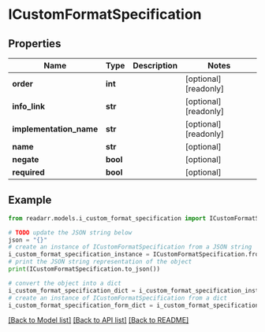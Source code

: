 # ICustomFormatSpecification


## Properties

Name | Type | Description | Notes
------------ | ------------- | ------------- | -------------
**order** | **int** |  | [optional] [readonly] 
**info_link** | **str** |  | [optional] [readonly] 
**implementation_name** | **str** |  | [optional] [readonly] 
**name** | **str** |  | [optional] 
**negate** | **bool** |  | [optional] 
**required** | **bool** |  | [optional] 

## Example

```python
from readarr.models.i_custom_format_specification import ICustomFormatSpecification

# TODO update the JSON string below
json = "{}"
# create an instance of ICustomFormatSpecification from a JSON string
i_custom_format_specification_instance = ICustomFormatSpecification.from_json(json)
# print the JSON string representation of the object
print(ICustomFormatSpecification.to_json())

# convert the object into a dict
i_custom_format_specification_dict = i_custom_format_specification_instance.to_dict()
# create an instance of ICustomFormatSpecification from a dict
i_custom_format_specification_form_dict = i_custom_format_specification.from_dict(i_custom_format_specification_dict)
```
[[Back to Model list]](../README.md#documentation-for-models) [[Back to API list]](../README.md#documentation-for-api-endpoints) [[Back to README]](../README.md)


